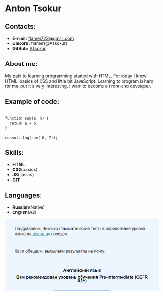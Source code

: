 # Anton Tsokur

## Contacts:

- **E-mail:** flamer723@gmail.com
- **Discord:** flamer(@ATsokur)
- **GitHub:** [ATsokur](https://github.com/ATsokur)

## About me:

My path to learning programming started with HTML. For today I know HTML, basics of CSS and little bit JavaScript. Learning to program is hard for me, but it's very interesting. I want to become a Front-end developer.

## Example of code:

```

function sum(a, b) {
  return a + b;
}

console.log(sum(10, 7));
```


## Skills:

- **HTML**
- **CSS**(basics)
- **JS**(basics)
- **GIT**

## Languages:

- **Russian**(Native)
- **English**(A2)

![Results test of English](img/level_of_english.png)
